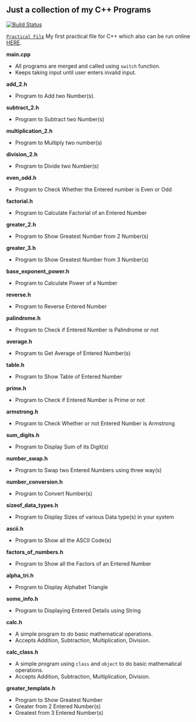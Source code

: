 Just a collection of my C++ Programs
---

[![Build Status](https://travis-ci.org/crazyuploader/CPP.svg?branch=master)](https://travis-ci.org/crazyuploader/CPP)

[`Practical File`](/Practical_File) My first practical file for C++ which also can be run online [HERE](https://practicalcpp.jugalkishore.repl.run/).

<b>main.cpp</b>
* All programs are merged and called using `switch` function.
* Keeps taking input until user enters invalid input.

<b>add_2.h</b>
* Program to Add two Number(s).

<b>subtract_2.h</b>
* Program to Subtract two Number(s)

<b>multiplication_2.h</b>
* Program to Multiply two number(s)

<b>division_2.h</b>
* Program to Divide two Number(s)

<b>even_odd.h</b>
* Program to Check Whether the Entered number is Even or Odd

<b>factorial.h</b>
* Program to Calculate Factorial of an Entered Number

<b>greater_2.h</b>
* Program to Show Greatest Number from 2 Number(s)

<b>greater_3.h</b>
* Program to Show Greatest Number from 3 Number(s)

<b>base_exponent_power.h</b>
* Program to Calculate Power of a Number

<b>reverse.h</b>
* Program to Reverse Entered Number

<b>palindrome.h</b>
* Program to Check if Entered Number is Palindrome or not

<b>average.h</b>
* Program to Get Average of Entered Number(s)

<b>table.h</b>
* Program to Show Table of Entered Number

<b>prime.h</b>
* Program to Check if Entered Number is Prime or not

<b>armstrong.h</b>
* Program to Check Whether or not Entered Number is Armstrong

<b>sum_digits.h</b>
* Program to Display Sum of its Digit(s)

<b>number_swap.h</b>
* Program to Swap two Entered Numbers using three way(s)

<b>number_conversion.h</b>
* Program to Convert Number(s)

<b>sizeof_data_types.h</b>
* Program to Display Sizes of various Data type(s) in your system

<b>ascii.h</b>
* Program to Show all the ASCII Code(s)

<b>factors_of_numbers.h</b>
* Program to Show all the Factors of an Entered Number

<b>alpha_tri.h</b>
* Program to Display Alphabet Triangle

<b>some_info.h</b>
* Program to Displaying Entered Details using String

<b>calc.h</b>
* A simple program to do basic mathematical operations.
* Accepts Addition, Subtraction, Multiplication, Division.

<b>calc_class.h</b>
* A simple program using `class` and `object` to do basic mathematical operations.
* Accepts Addition, Subtraction, Multiplication, Division.

<b>greater_template.h</b>
* Program to Show Greatest Number
* Greater from 2 Entered Number(s)
* Greatest from 3 Entered Number(s)
